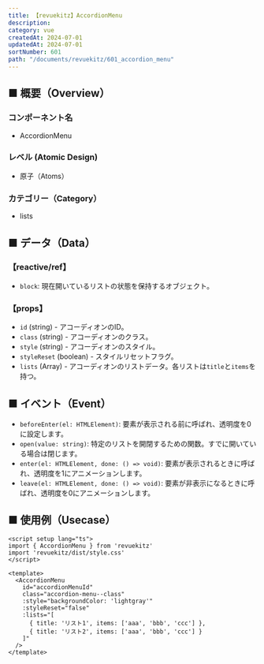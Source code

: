 ```yaml
---
title: 【revuekitz】AccordionMenu
description:
category: vue
createdAt: 2024-07-01
updatedAt: 2024-07-01
sortNumber: 601
path: "/documents/revuekitz/601_accordion_menu"
---
```


<nuxt-content-wrapper>

## ■ 概要（Overview）
### コンポーネント名
- AccordionMenu

### レベル (Atomic Design)
- 原子（Atoms）

### カテゴリー（Category）
- lists

## ■ データ（Data）

### 【reactive/ref】
- `block`: 現在開いているリストの状態を保持するオブジェクト。

### 【props】
- `id` (string) - アコーディオンのID。
- `class` (string) - アコーディオンのクラス。
- `style` (string) - アコーディオンのスタイル。
- `styleReset` (boolean) - スタイルリセットフラグ。
- `lists` (Array<List>) - アコーディオンのリストデータ。各リストは`title`と`items`を持つ。

## ■ イベント（Event）
- `beforeEnter(el: HTMLElement)`: 要素が表示される前に呼ばれ、透明度を0に設定します。
- `open(value: string)`: 特定のリストを開閉するための関数。すでに開いている場合は閉じます。
- `enter(el: HTMLElement, done: () => void)`: 要素が表示されるときに呼ばれ、透明度を1にアニメーションします。
- `leave(el: HTMLElement, done: () => void)`: 要素が非表示になるときに呼ばれ、透明度を0にアニメーションします。

## ■ 使用例（Usecase）
```vue
<script setup lang="ts">
import { AccordionMenu } from 'revuekitz'
import 'revuekitz/dist/style.css' 
</script>

<template>
  <AccordionMenu
    id="accordionMenuId"
    class="accordion-menu--class"
    :style="backgroundColor: 'lightgray'"
    :styleReset="false"
    :lists="[
      { title: 'リスト1', items: ['aaa', 'bbb', 'ccc'] },
      { title: 'リスト2', items: ['aaa', 'bbb', 'ccc'] }
    ]"
  />
</template>

```
</nuxt-content-wrapper>